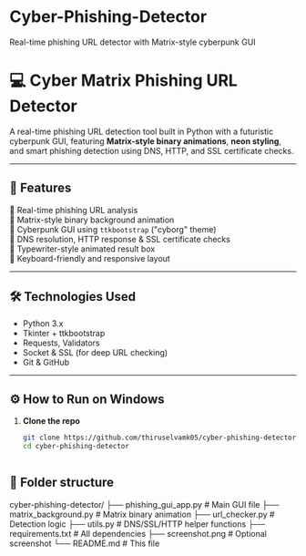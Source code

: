 # Cyber-Phishing-Detector
Real-time phishing URL detector with Matrix-style cyberpunk GUI


# 💻 Cyber Matrix Phishing URL Detector

A real-time phishing URL detection tool built in Python with a futuristic cyberpunk GUI, featuring **Matrix-style binary animations**, **neon styling**, and smart phishing detection using DNS, HTTP, and SSL certificate checks.

---

## 🚀 Features

🔹 Real-time phishing URL analysis  
🔹 Matrix-style binary background animation  
🔹 Cyberpunk GUI using `ttkbootstrap` ("cyborg" theme)  
🔹 DNS resolution, HTTP response & SSL certificate checks  
🔹 Typewriter-style animated result box  
🔹 Keyboard-friendly and responsive layout

---

## 🛠 Technologies Used

- Python 3.x
- Tkinter + ttkbootstrap
- Requests, Validators
- Socket & SSL (for deep URL checking)
- Git & GitHub

---

## ⚙️ How to Run on Windows

1. **Clone the repo**  
   ```bash
   git clone https://github.com/thiruselvamk05/cyber-phishing-detector
   cd cyber-phishing-detector



## 📁 Folder structure
  cyber-phishing-detector/
├── phishing_gui_app.py         # Main GUI file
├── matrix_background.py        # Matrix binary animation
├── url_checker.py              # Detection logic
├── utils.py                    # DNS/SSL/HTTP helper functions
├── requirements.txt            # All dependencies
├── screenshot.png              # Optional screenshot
└── README.md                   # This file

